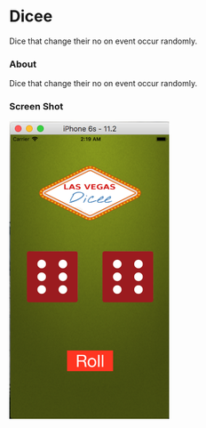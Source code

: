 # Dicee
Dice that change their no on event occur randomly.

### About

Dice that change their no on event occur randomly.

### Screen Shot

![alt text](https://github.com/nomaanhussain/Dicee/blob/master/Dicee/Dicee%20app.png)
